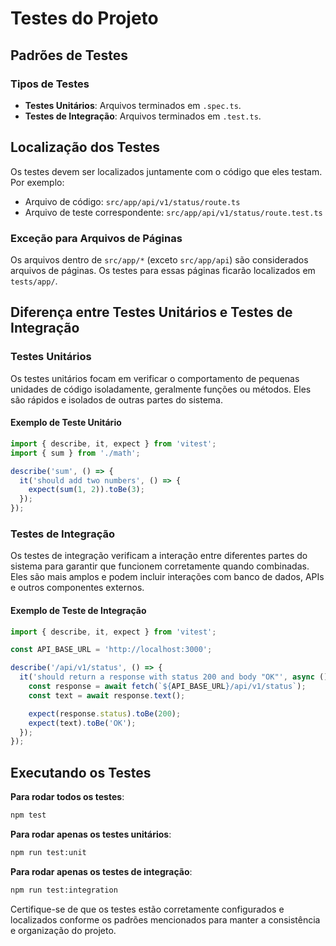 # Testes do Projeto

## Padrões de Testes

### Tipos de Testes

- **Testes Unitários**: Arquivos terminados em `.spec.ts`.
- **Testes de Integração**: Arquivos terminados em `.test.ts`.

## Localização dos Testes

Os testes devem ser localizados juntamente com o código que eles testam. Por exemplo:

- Arquivo de código: `src/app/api/v1/status/route.ts`
- Arquivo de teste correspondente: `src/app/api/v1/status/route.test.ts`

### Exceção para Arquivos de Páginas

Os arquivos dentro de `src/app/*` (exceto `src/app/api`) são considerados arquivos de páginas. Os testes para essas páginas ficarão localizados em `tests/app/`.

## Diferença entre Testes Unitários e Testes de Integração

### Testes Unitários

Os testes unitários focam em verificar o comportamento de pequenas unidades de código isoladamente, geralmente funções ou métodos. Eles são rápidos e isolados de outras partes do sistema.

#### Exemplo de Teste Unitário

```typescript
import { describe, it, expect } from 'vitest';
import { sum } from './math';

describe('sum', () => {
  it('should add two numbers', () => {
    expect(sum(1, 2)).toBe(3);
  });
});
```

### Testes de Integração

Os testes de integração verificam a interação entre diferentes partes do sistema para garantir que funcionem corretamente quando combinadas. Eles são mais amplos e podem incluir interações com banco de dados, APIs e outros componentes externos.

#### Exemplo de Teste de Integração

```typescript
import { describe, it, expect } from 'vitest';

const API_BASE_URL = 'http://localhost:3000';

describe('/api/v1/status', () => {
  it('should return a response with status 200 and body "OK"', async () => {
    const response = await fetch(`${API_BASE_URL}/api/v1/status`);
    const text = await response.text();

    expect(response.status).toBe(200);
    expect(text).toBe('OK');
  });
});
```

## Executando os Testes

**Para rodar todos os testes**:

```sh
npm test
```

**Para rodar apenas os testes unitários**:

```sh
npm run test:unit
```

**Para rodar apenas os testes de integração**:

```sh
npm run test:integration
```

Certifique-se de que os testes estão corretamente configurados e localizados conforme os padrões mencionados para manter a consistência e organização do projeto.

